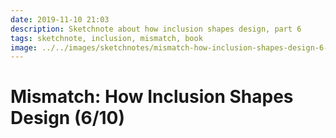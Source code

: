 ```yaml
---
date: 2019-11-10 21:03
description: Sketchnote about how inclusion shapes design, part 6
tags: sketchnote, inclusion, mismatch, book
image: ../../images/sketchnotes/mismatch-how-inclusion-shapes-design-6-small.jpg
---
```


# Mismatch: How Inclusion Shapes Design (6/10)
